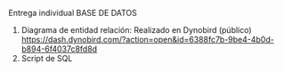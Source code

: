 Entrega individual BASE DE DATOS



1. Diagrama de entidad relación: Realizado en Dynobird (público) https://dash.dynobird.com/?action=open&id=6388fc7b-9be4-4b0d-b894-6f4037c8fd8d
2. Script de SQL
